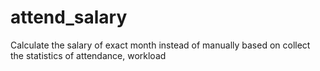 attend_salary
=============

Calculate the salary of exact month instead of manually based on collect the statistics of attendance, workload
